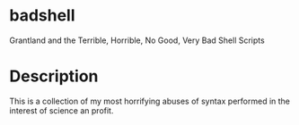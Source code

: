 # badshell
Grantland and the Terrible, Horrible, No Good, Very Bad Shell Scripts
# Description
This is a collection of my most horrifying abuses of syntax performed in the interest of science an profit.

